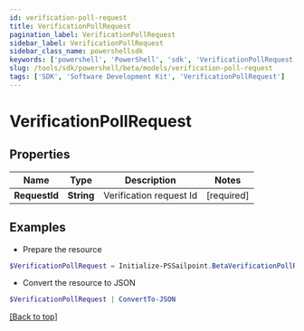 ```yaml
---
id: verification-poll-request
title: VerificationPollRequest
pagination_label: VerificationPollRequest
sidebar_label: VerificationPollRequest
sidebar_class_name: powershellsdk
keywords: ['powershell', 'PowerShell', 'sdk', 'VerificationPollRequest'] 
slug: /tools/sdk/powershell/beta/models/verification-poll-request
tags: ['SDK', 'Software Development Kit', 'VerificationPollRequest']
---
```



# VerificationPollRequest

## Properties

Name | Type | Description | Notes
------------ | ------------- | ------------- | -------------
**RequestId** |  **String** | Verification request Id | [required]

## Examples

- Prepare the resource
```powershell
$VerificationPollRequest = Initialize-PSSailpoint.BetaVerificationPollRequest  -RequestId 089899f13a8f4da7824996191587bab9
```

- Convert the resource to JSON
```powershell
$VerificationPollRequest | ConvertTo-JSON
```


[[Back to top]](#) 

